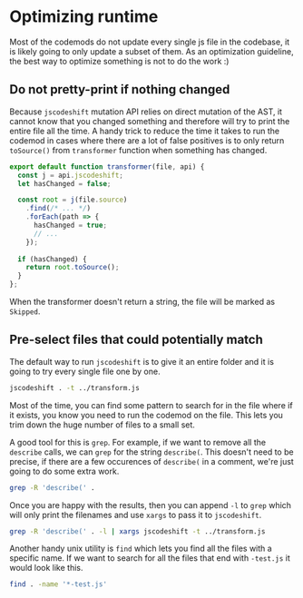 # Optimizing runtime

Most of the codemods do not update every single js file in the codebase, it is likely going to only update a subset of them. As an optimization guideline, the best way to optimize something is not to do the work :)

## Do not pretty-print if nothing changed

Because `jscodeshift` mutation API relies on direct mutation of the AST, it cannot know that you changed something and therefore will try to print the entire file all the time. A handy trick to reduce the time it takes to run the codemod in cases where there are a lot of false positives is to only return `toSource()` from `transformer` function when something has changed.

```js
export default function transformer(file, api) {
  const j = api.jscodeshift;
  let hasChanged = false;

  const root = j(file.source)
    .find(/* ... */)
    .forEach(path => {
      hasChanged = true;
      // ...
    });
    
  if (hasChanged) {
    return root.toSource();
  }
};
```

When the transformer doesn't return a string, the file will be marked as `Skipped`.

## Pre-select files that could potentially match

The default way to run `jscodeshift` is to give it an entire folder and it is going to try every single file one by one.

```zsh
jscodeshift . -t ../transform.js
```

Most of the time, you can find some pattern to search for in the file where if it exists, you know you need to run the codemod on the file. This lets you trim down the huge number of files to a small set.

A good tool for this is `grep`. For example, if we want to remove all the `describe` calls, we can `grep` for the string `describe(`. This doesn't need to be precise, if there are a few occurences of `describe(` in a comment, we're just going to do some extra work.

```zsh
grep -R 'describe(' .
```

Once you are happy with the results, then you can append `-l` to `grep` which will only print the filenames and use `xargs` to pass it to `jscodeshift`.

```zsh
grep -R 'describe(' . -l | xargs jscodeshift -t ../transform.js
```

Another handy unix utility is `find` which lets you find all the files with a specific name. If we want to search for all the files that end with `-test.js` it would look like this.

```zsh
find . -name '*-test.js'
```
